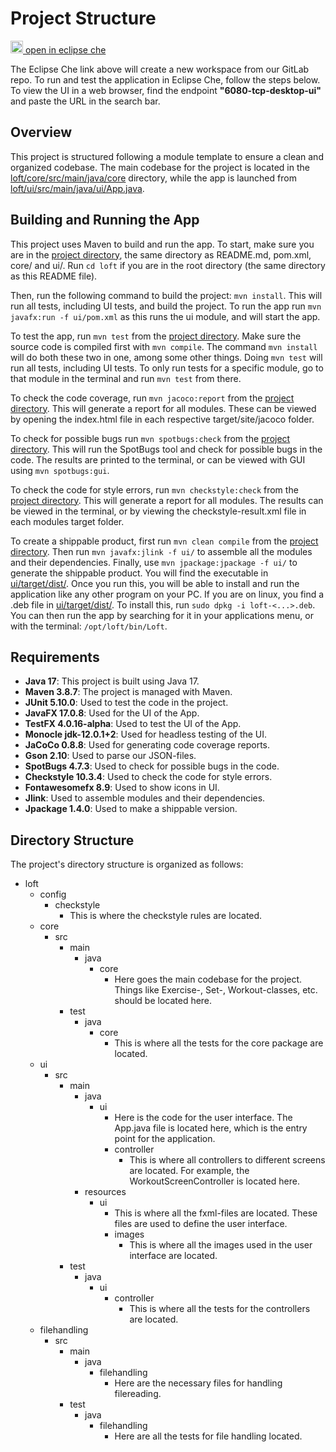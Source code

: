 # Project Structure

[<img src="https://eclipse.dev/che/docs/_/img/icon-eclipse-che.svg" width="20" /> open in eclipse che](https://che.stud.ntnu.no/#https://gitlab.stud.idi.ntnu.no/it1901/groups-2023/gr2303/gr2303?new)

The Eclipse Che link above will create a new workspace from our GitLab repo. To run and test the application in Eclipse Che, follow the steps below. To view the UI in a web browser, find the endpoint **"6080-tcp-desktop-ui"** and paste the URL in the search bar.

## Overview

This project is structured following a module template to ensure a clean and organized codebase. The main codebase for the project is located in the [loft/core/src/main/java/core](loft/core/src/main/java/core) directory, while the app is launched from [loft/ui/src/main/java/ui/App.java](loft/ui/src/main/java/ui/App.java).

## Building and Running the App

This project uses Maven to build and run the app. To start, make sure you are in the [project directory](loft/), the same directory as README.md, pom.xml, core/ and ui/. Run `cd loft` if you are in the root directory (the same directory as this README file).

Then, run the following command to build the project: `mvn install`. This will run all tests, including UI tests, and build the project. To run the app run `mvn javafx:run -f ui/pom.xml` as this runs the ui module, and will start the app.

To test the app, run `mvn test` from the [project directory](loft). Make sure the source code is compiled first with `mvn compile`. The command `mvn install` will do both these two in one, among some other things. Doing `mvn test` will run all tests, including UI tests. To only run tests for a specific module, go to that module in the terminal and run `mvn test` from there.

To check the code coverage, run `mvn jacoco:report` from the [project directory](loft). This will generate a report for all modules. These can be viewed by opening the index.html file in each respective target/site/jacoco folder.

To check for possible bugs run `mvn spotbugs:check` from the [project directory](loft). This will run the SpotBugs tool and check for possible bugs in the code. The results are printed to the terminal, or can be viewed with GUI using `mvn spotbugs:gui`.

To check the code for style errors, run `mvn checkstyle:check` from the [project directory](loft). This will generate a report for all modules. The results can be viewed in the terminal, or by viewing the checkstyle-result.xml file in each modules target folder.

To create a shippable product, first run `mvn clean compile` from the [project directory](loft). Then run `mvn javafx:jlink -f ui/` to assemble all the modules and their dependencies. Finally, use `mvn jpackage:jpackage -f ui/` to generate the shippable product. You will find the executable in [ui/target/dist/](loft/ui/target/dist/). Once you run this, you will be able to install and run the application like any other program on your PC. If you are on linux, you find a .deb file in [ui/target/dist/](loft/ui/target/dist/). To install this, run `sudo dpkg -i loft-<...>.deb`. You can then run the app by searching for it in your applications menu, or with the terminal: `/opt/loft/bin/Loft`.

## Requirements

- **Java 17**: This project is built using Java 17.
- **Maven 3.8.7**: The project is managed with Maven.
- **JUnit 5.10.0**: Used to test the code in the project.
- **JavaFX 17.0.8**: Used for the UI of the App.
- **TestFX 4.0.16-alpha**: Used to test the UI of the App.
- **Monocle jdk-12.0.1+2**: Used for headless testing of the UI.
- **JaCoCo 0.8.8**: Used for generating code coverage reports.
- **Gson 2.10**: Used to parse our JSON-files.
- **SpotBugs 4.7.3**: Used to check for possible bugs in the code.
- **Checkstyle 10.3.4**: Used to check the code for style errors.
- **Fontawesomefx 8.9**: Used to show icons in UI.
- **Jlink**: Used to assemble modules and their dependencies.
- **Jpackage 1.4.0**: Used to make a shippable version.

## Directory Structure

The project's directory structure is organized as follows:

- loft
  - config
    - checkstyle
      - This is where the checkstyle rules are located.
  - core
    - src
      - main
        - java
          - core
            - Here goes the main codebase for the project. Things like Exercise-, Set-, Workout-classes, etc. should be located here.
      - test
        - java
          - core
            - This is where all the tests for the core package are located.
  - ui
    - src
      - main
        - java
          - ui
            - Here is the code for the user interface. The App.java file is located here, which is the entry point for the application.
            - controller
              - This is where all controllers to different screens are located. For example, the WorkoutScreenController is located here.
        - resources
          - ui
            - This is where all the fxml-files are located. These files are used to define the user interface.
            - images
              - This is where all the images used in the user interface are located.
      - test
        - java
          - ui
            - controller
              - This is where all the tests for the controllers are located.
  - filehandling
    - src
      - main
        - java
          - filehandling
            - Here are the necessary files for handling filereading.
      - test
        - java
          - filehandling
            - Here are all the tests for file handling located.

